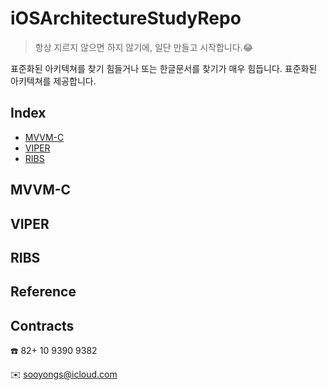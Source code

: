 # iOSArchitectureStudyRepo

>  항상 지르지 않으면 하지 않기에, 일단 만들고 시작합니다.😂

표준화된 아키텍쳐를 찾기 힘들거나 또는 한글문서를 찾기가 매우 힘듭니다.
표준화된 아키텍쳐를 제공합니다.


## Index
- [MVVM-C]()
- [VIPER]()
- [RIBS]()

## MVVM-C


## VIPER

## RIBS

## Reference


## Contracts

☎️ 82+ 10 9390 9382

✉️ sooyongs@icloud.com
